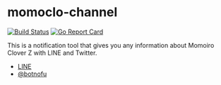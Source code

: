 # momoclo-channel

[![Build Status](https://travis-ci.org/utahta/momoclo-channel.svg?branch=master)](https://travis-ci.org/utahta/momoclo-channel)
[![Go Report Card](https://goreportcard.com/badge/github.com/utahta/momoclo-channel)](https://goreportcard.com/report/github.com/utahta/momoclo-channel)

This is a notification tool that gives you any information about Momoiro Clover Z with LINE and Twitter.

- [LINE](https://momoclo-channel.com/line/bot/about)
- [@botnofu](https://twitter.com/botnofu)
